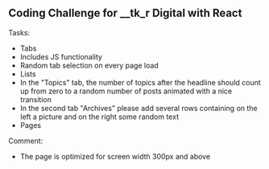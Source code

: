 ## Coding Challenge for \_\_tk_r Digital with React

Tasks:

- Tabs
- Includes JS functionality
- Random tab selection on every page load
- Lists
- In the "Topics" tab, the number of topics after the headline should count up from zero to a random number of posts animated with a nice transition
- In the second tab "Archives" please add several rows containing on the left a picture and on the right some random text
- Pages

Comment:

- The page is optimized for screen width 300px and above
